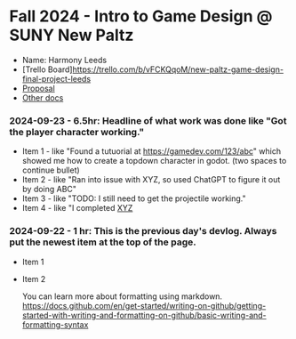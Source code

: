 # Fall 2024 - Intro to Game Design @ SUNY New Paltz
* Name: Harmony Leeds
* [Trello Board]https://trello.com/b/vFCKQqoM/new-paltz-game-design-final-project-leeds
* [Proposal](proposal.pdf)
* [Other docs](todo)

### 2024-09-23 - 6.5hr: Headline of what work was done like "Got the player character working."
* Item 1 - like "Found a tutuorial at https://gamedev.com/123/abc" which showed me how to create a
  topdown character in godot. (two spaces to continue bullet)
* Item 2 - like "Ran into issue with XYZ, so used ChatGPT to figure it out by doing ABC"
* Item 3 - like "TODO: I still need to get the projectile working."
* Item 4 - like "I completed [XYZ](some-link-to-ticket)

### 2024-09-22 - 1 hr: This is the previous day's devlog. Always put the newest item at the top of the page.
* Item 1
* Item 2

  You can learn more about formatting using markdown.
https://docs.github.com/en/get-started/writing-on-github/getting-started-with-writing-and-formatting-on-github/basic-writing-and-formatting-syntax
